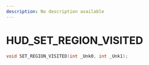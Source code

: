 ```yaml
---
description: No description available 
---
```


# HUD\_SET_REGION_VISITED

```cpp
void SET_REGION_VISITED(int _Unk0, int _Unk1);
```